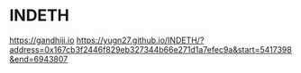 # INDETH

https://gandhiji.io
https://yugn27.github.io/INDETH/?address=0x167cb3f2446f829eb327344b66e271d1a7efec9a&start=5417398&end=6943807
